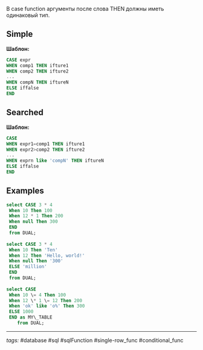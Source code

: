 В case function аргументы после слова THEN должны иметь одинаковый тип.  
## Simple 
**Шаблон:**
```sql
CASE expr
WHEN comp1 THEN ifture1
WHEN comp2 THEN ifture2
...
WHEN compN THEN iftureN
ELSE iffalse
END
```

## Searched
**Шаблон:**
```sql
CASE
WHEN expr1=comp1 THEN ifture1
WHEN expr2>comp2 THEN ifture2
...
WHEN exprn like 'compN' THEN iftureN
ELSE iffalse
END
```

## Examples
```sql
select CASE 3 * 4  
 When 10 Then 100  
 When 12 * 1 Then 200  
 When null Then 300  
 END  
 from DUAL;  
  
select CASE 3 * 4  
 When 10 Then 'Ten'  
 When 12 Then 'Hello, world!'  
 When null Then '300'  
 ELSE 'million'  
 END  
 from DUAL;
 
select CASE  
 When 10 \= 4 Then 100  
 When 12 \* 1 \= 12 Then 200  
 When 'ok' like 'o%' Then 300  
 ELSE 1000  
 END as MY\_TABLE  
    from DUAL;
```
---
*tags:* #database #sql #sqlFunction #single-row_func #conditional_func 
